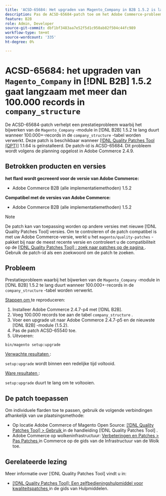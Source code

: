```yaml
---
title: 'ACSD-65684: Het upgraden van Magento_Company in B2B 1.5.2 is langzaam met meer dan 100.000 verslagen in company_structure'
description: Pas de ACSD-65684-patch toe om het Adobe Commerce-probleem op te lossen waarbij het upgraden van de Magento_Company-module in B2B 1.5.2 te lang duurt vanwege het verwerken van een groot aantal records (~100.000+) in de company_structure-tabel.
feature: B2B
role: Admin, Developer
source-git-commit: dbf1bf3483aa7e52f5d1c950ab82f504c44fc989
workflow-type: tm+mt
source-wordcount: '335'
ht-degree: 0%

---
```



# ACSD-65684: het upgraden van `Magento_Company` in [!DNL B2B] 1.5.2 gaat langzaam met meer dan 100.000 records in `company_structure`

De ACSD-65684-patch verhelpt een prestatieprobleem waarbij het bijwerken van de `Magento_Company` -module in [!DNL B2B] 1.5.2 te lang duurt wanneer 100.000+-records in de `company_structure` -tabel worden verwerkt. Deze patch is beschikbaar wanneer [[!DNL Quality Patches Tool (QPT)]](/help/tools/quality-patches-tool/quality-patches-tool-to-self-serve-quality-patches.md) 1.1.64 is geïnstalleerd. De patch-id is ACSD-65684. Dit probleem wordt volgens de planning opgelost in Adobe Commerce 2.4.9.

## Betrokken producten en versies

**het flard wordt gecreeerd voor de versie van Adobe Commerce:**

* Adobe Commerce B2B (alle implementatiemethoden) 1.5.2

**Compatibel met de versies van Adobe Commerce:**

* Adobe Commerce B2B (alle implementatiemethoden) 1.5.2

>[!NOTE]
>
>De patch kan van toepassing worden op andere versies met nieuwe [!DNL Quality Patches Tool] versies. Om te controleren of de patch compatibel is met uw Adobe Commerce-versie, werkt u het `magento/quality-patches` -pakket bij naar de meest recente versie en controleert u de compatibiliteit op de [[!DNL Quality Patches Tool] : zoek naar patches op de pagina ](https://experienceleague.adobe.com/tools/commerce-quality-patches/index.html) . Gebruik de patch-id als een zoekwoord om de patch te zoeken.

## Probleem

Prestatieprobleem waarbij het bijwerken van de `Magento_Company` -module in [!DNL B2B] 1.5.2 te lang duurt wanneer 100.000+-records in de `company_structure` -tabel worden verwerkt.

<u> Stappen om </u> te reproduceren:

1. Installeer Adobe Commerce 2.4.7-p4 met [!DNL B2B].
1. Voeg 100.000 records toe aan de tabel `company_structure` .
1. Voer een upgrade uit naar Adobe Commerce 2.4.7-p5 en de nieuwste [!DNL B2B] -module (1.5.2).
1. Pas de patch ACSD-65540 toe.
1. Uitvoeren:

```
bin/magento setup:upgrade
```

<u> Verwachte resultaten </u>:

`setup:upgrade` wordt binnen een redelijke tijd voltooid.

<u> Ware resultaten </u>:

`setup:upgrade` duurt te lang om te voltooien.

## De patch toepassen

Om individuele flarden toe te passen, gebruik de volgende verbindingen afhankelijk van uw plaatsingsmethode:

* Op locatie Adobe Commerce of Magento Open Source: [[!DNL Quality Patches Tool] > Gebruik ](/help/tools/quality-patches-tool/usage.md) in de handleiding [!DNL Quality Patches Tool] .
* Adobe Commerce op wolkeninfrastructuur: [ Verbeteringen en Patches > Pas Patches ](https://experienceleague.adobe.com/docs/commerce-cloud-service/user-guide/develop/upgrade/apply-patches.html) in Commerce op de gids van de Infrastructuur van de Wolk toe.

## Gerelateerde lezing

Meer informatie over [!DNL Quality Patches Tool] vindt u in:

* [[!DNL Quality Patches Tool]: Een zelfbedieningshulpmiddel voor kwaliteitspatches ](/help/tools/quality-patches-tool/quality-patches-tool-to-self-serve-quality-patches.md) in de gids van Hulpmiddelen.
